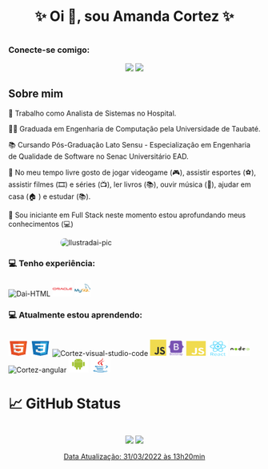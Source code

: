 <div align="center">
  <h1>✨ Oi 👋, sou Amanda Cortez ✨</h1>
</div> 

#

<h3 align="left">Conecte-se comigo:</h3>

<div align="center" style="display: inline_block"> 
  <a href = "mailto:amanda_cortez_2012@hotmail.com"><img height="22" src="https://logincdn.msauth.net/shared/1.0/content/images/microsoft_logo_ee5c8d9fb6248c938fd0dc19370e90bd.svg" target="_blank"></a>
 <a href="https://www.linkedin.com/in/amandacortez92/" target="_blank"><img height="22" src="https://img.shields.io/badge/-LinkedIn-%230077B5?style=for-the-badge&logo=linkedin&logoColor=white" target="_blank"></a> 
</div>

## Sobre mim

<p>🏥 Trabalho como Analista de Sistemas no Hospital. </p> 
<p>👨‍🎓 Graduada em Engenharia de Computação pela Universidade de Taubaté.</p> 
<p>📚 Cursando Pós-Graduação Lato Sensu - Especialização em Engenharia de Qualidade de Software no Senac Universitário EAD.</p>
<p>🎯 No meu tempo livre gosto de jogar videogame (🎮), assistir esportes (⚽️), assistir filmes (🎞️) e séries (📺), ler livros (📚), ouvir música (🎵), ajudar em casa (🏠 ) e estudar (📚).</p>
<p>💪 Sou iniciante em Full Stack neste momento estou aprofundando meus conhecimentos (💻)</p> 


<img align="right" alt="Ilustradai-pic" width="400" style="border-radius:50px;" src="https://raw.githubusercontent.com/amanda92cortez/amanda92cortez/main/Gif%20programando.gif"/>

<div style="display: inline_block"><br>
  <h3 align="left">💻 Tenho experiência:</h3>
    <img alt="Dai-HTML" height="30" width="40" src="https://www.vectorlogo.zone/logos/git-scm/git-scm-icon.svg">
    <img alt="Dai-CSS" height="30" width="40" src="https://raw.githubusercontent.com/devicons/devicon/master/icons/oracle/oracle-original.svg">
    <img alt="Dai-visual-studio-code" height="33" width="33" src="https://raw.githubusercontent.com/devicons/devicon/master/icons/mysql/mysql-original-wordmark.svg"/>
  </div>

<h3 align="left">💻 Atualmente estou aprendendo:</h3>

<div style="display: inline_block"><br>
    <img alt="Cortez-HTML" height="30" width="40" src="https://raw.githubusercontent.com/devicons/devicon/master/icons/html5/html5-original.svg">
    <img alt="Cortez-CSS" height="30" width="40" src="https://raw.githubusercontent.com/devicons/devicon/master/icons/css3/css3-original.svg">
    <img alt="Cortez-visual-studio-code" height="33" width="33" src="https://cdn.icon-icons.com/icons2/2107/PNG/512/file_type_vscode_icon_130084.png"/>
    <img alt="Cortez-java-script" height="33" width="33" src="https://raw.githubusercontent.com/devicons/devicon/master/icons/javascript/javascript-original.svg"/>
    <img alt="Cortez-bootstrap" height="31" width="31" src="https://raw.githubusercontent.com/devicons/devicon/master/icons/bootstrap/bootstrap-plain-wordmark.svg" />
    <img alt="Cortez-Js" height="30" width="40" src="https://raw.githubusercontent.com/devicons/devicon/master/icons/javascript/javascript-plain.svg">
    <img alt="Cortez-reactjs" height="30" width="40" src="https://raw.githubusercontent.com/devicons/devicon/master/icons/react/react-original-wordmark.svg" />
  <img alt="Cortez-node-js" height="30" width="40" src="https://raw.githubusercontent.com/devicons/devicon/master/icons/nodejs/nodejs-original-wordmark.svg" />
  <img alt="Cortez-angular" height="30" width="40" src="https://angular.io/assets/images/logos/angular/angular.svg"/>
  <img alt="Cortez-android" height="30" width="40" src="https://raw.githubusercontent.com/devicons/devicon/master/icons/android/android-original-wordmark.svg"/>
  <img alt="Cortez-java" height="30" width="40" src="https://raw.githubusercontent.com/devicons/devicon/master/icons/java/java-original.svg"/>
  </div>


# 📈 GitHub Status

<div align="center">
  <br>
  <img height="130em" src="https://github-readme-stats.vercel.app/api/top-langs/?username=amanda92cortez&layout=compact&langs_count=7&theme=radical"/>
 <a href="https://github.com/amanda92cortez">
 <img height="130em" src="https://github-readme-stats.vercel.app/api?username=amanda92cortez&show_icons=true&theme=radical&include_all_commits=true&count_private=true"/>


Data Atualização: 31/03/2022 às 13h20min
